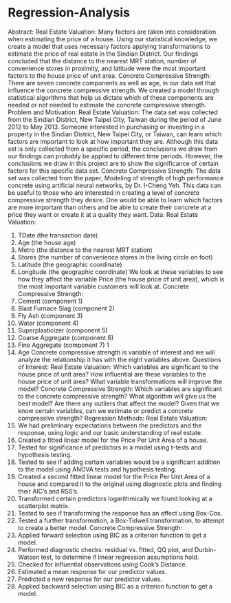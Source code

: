 # Regression-Analysis
Abstract:
Real Estate Valuation:
Many factors are taken into consideration when estimating the price of a house. Using our statistical
knowledge, we create a model that uses necessary factors applying transformations to estimate the price of
real estate in the Sindian District. Our findings concluded that the distance to the nearest MRT station,
number of convenience stores in proximity, and latitude were the most important factors to the house price of
unit area.
Concrete Compressive Strength:
There are seven concrete components as well as age, in our data set that influence the concrete compressive
strength. We created a model through statistical algorithms that help us dictate which of these components
are needed or not needed to estimate the concrete compressive strength.
Problem and Motivation:
Real Estate Valuation:
The data set was collected from the Sindian District, New Taipei City, Taiwan during the period of June 2012
to May 2013. Someone interested in purchasing or investing in a property in the Sindian District, New Taipei
City, or Taiwan, can learn which factors are important to look at how important they are. Although this data
set is only collected from a specific period, the conclusions we draw from our findings can probably be applied
to different time periods. However, the conclusions we draw in this project are to show the significance of
certain factors for this specific data set.
Concrete Compressive Strength:
The data set was collected from the paper, Modeling of strength of high performance concrete using artificial
neural networks, by Dr. I-Cheng Yeh. This data can be useful to those who are interested in creating a level
of concrete compressive strength they desire. One would be able to learn which factors are more important
than others and be able to create their concrete at a price they want or create it at a quality they want.
Data:
Real Estate Valuation:
1. TDate (the transaction date)
2. Age (the house age)
3. Metro (the distance to the nearest MRT station)
4. Stores (the number of convenience stores in the living circle on foot)
5. Latitude (the geographic coordinate)
6. Longitude (the geographic coordinate)
We look at these variables to see how they affect the variable Price (the house price of unit area), which is
the most important variable customers will look at.
Concrete Compressive Strength:
1. Cement (component 1)
2. Blast Furnace Slag (component 2)
3. Fly Ash (component 3)
4. Water (component 4)
5. Superplasticizer (component 5)
6. Coarse Aggregate (component 6)
7. Fine Aggregate (component 7)
1
8. Age
Concrete compressive strength is variable of interest and we will analyze the relationship it has with the eight
variables above.
Questions of Interest:
Real Estate Valuation:
Which variables are significant to the house price of unit area? How influential are these variables to the
house price of unit area? What variable transformations will improve the model?
Concrete Compressive Strength:
Which variables are significant to the concrete compressive strength? What algorithm will give us the best
model? Are there any outliers that affect the model? Given that we know certain variables, can we estimate
or predict a concrete compressive strength?
Regression Methods:
Real Estate Valuation:
1. We had preliminary expectations between the predictors and the response, using logic and our basic
understanding of real estate.
2. Created a fitted linear model for the Price Per Unit Area of a house.
3. Tested for significance of predictors in a model using t-tests and hypothesis testing.
4. Tested to see if adding certain variables would be a significant addition to the model using ANOVA
tests and hypothesis testing.
5. Created a second fitted linear model for the Price Per Unit Area of a house and compared it to the
original using diagnostic plots and finding their AIC’s and RSS’s.
6. Transformed certain predictors logarithmically we found looking at a scatterplot matrix.
7. Tested to see if transforming the response has an effect using Box-Cox.
8. Tested a further transformation, a Box-Tidwell transformation, to attempt to create a better model.
Concrete Compressive Strength:
1. Applied forward selection using BIC as a criterion function to get a model.
2. Performed diagnostic checks: residual vs. fitted, QQ plot, and Durbin-Watson test, to determine if
linear regression assumptions hold.
3. Checked for influential observations using Cook’s Distance.
4. Estimated a mean response for our predictor values.
5. Predicted a new response for our predictor values.
6. Applied backward selection using BIC as a criterion function to get a model.
